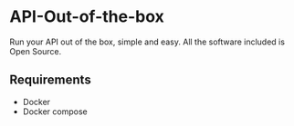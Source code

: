 # API-Out-of-the-box

Run your API out of the box, simple and easy. All the software included is Open Source.

## Requirements

- Docker
- Docker compose